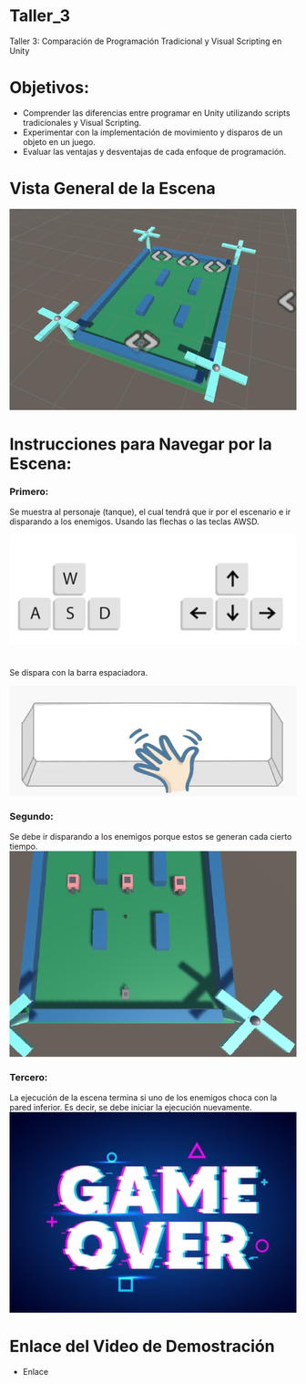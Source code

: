 # Taller_3
Taller 3: Comparación de Programación Tradicional y Visual Scripting en Unity

# Objetivos:
- Comprender las diferencias entre programar en Unity utilizando scripts tradicionales y Visual Scripting.
- Experimentar con la implementación de movimiento y disparos de un objeto en un juego.
- Evaluar las ventajas y desventajas de cada enfoque de programación.

# Vista General de la Escena
![Imagen](https://github.com/DeividN21/Taller_3/blob/main/TanqueE.png?raw=true)

# Instrucciones para Navegar por la Escena:
### Primero:
Se muestra al personaje (tanque), el cual tendrá que ir por el escenario e ir disparando a los enemigos. Usando las flechas o las teclas AWSD.

![Imagen](https://github.com/DeividN21/Taller_2/blob/main/Instrucciones1.png?raw=true)
#
Se dispara con la barra espaciadora.

![Imagen](https://github.com/DeividN21/Taller_3/blob/main/Tanque3.png?raw=true)
### Segundo:
Se debe ir disparando a los enemigos porque estos se generan cada cierto tiempo.
![Imagen](https://github.com/DeividN21/Taller_3/blob/main/Tanque2.png?raw=true)
### Tercero:
La ejecución de la escena termina si uno de los enemigos choca con la pared inferior. Es decir, se debe iniciar la ejecución nuevamente.
![Imagen](https://github.com/DeividN21/Taller_3/blob/main/Fin.png?raw=true)

# Enlace del Video de Demostración
- Enlace
